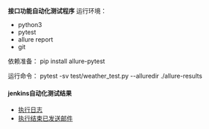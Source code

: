 **接口功能自动化测试程序**
运行环境：
- python3
- pytest
- allure report
- git

依赖准备：
pip install allure-pytest

运行命令：
pytest -sv test/weather_test.py --alluredir ./allure-results

 #### jenkins自动化测试结果
  - [执行日志](./Jenkins_test/jenkins_Api_test/email_log/build.log)
  - [执行结束已发送邮件](./Jenkins_test/jenkins_Api_test/email_log/Jenkins构建提示：0412newjob%20-%20Build%20%23%201%20-%20Successful!.eml)

